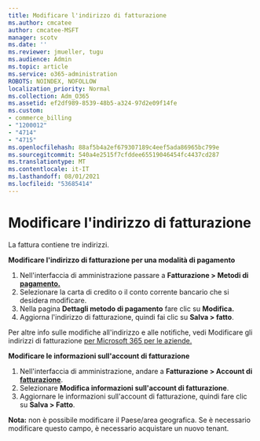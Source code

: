 ```yaml
---
title: Modificare l'indirizzo di fatturazione
ms.author: cmcatee
author: cmcatee-MSFT
manager: scotv
ms.date: ''
ms.reviewer: jmueller, tugu
ms.audience: Admin
ms.topic: article
ms.service: o365-administration
ROBOTS: NOINDEX, NOFOLLOW
localization_priority: Normal
ms.collection: Adm_O365
ms.assetid: ef2df989-8539-48b5-a324-97d2e09f14fe
ms.custom:
- commerce_billing
- "1200012"
- "4714"
- "4715"
ms.openlocfilehash: 88af5b4a2ef679307189c4eef5ada86965bc799e
ms.sourcegitcommit: 540a4e2515f7cfddee65519046454fc4437cd287
ms.translationtype: MT
ms.contentlocale: it-IT
ms.lasthandoff: 08/01/2021
ms.locfileid: "53685414"
---
```

# <a name="change-your-billing-address"></a>Modificare l'indirizzo di fatturazione

La fattura contiene tre indirizzi.

**Modificare l'indirizzo di fatturazione per una modalità di pagamento**

1. Nell'interfaccia di amministrazione passare a **Fatturazione > Metodi di [pagamento.](https://go.microsoft.com/fwlink/p/?linkid=2018806)**
2. Selezionare la carta di credito o il conto corrente bancario che si desidera modificare.
3. Nella pagina **Dettagli metodo di pagamento** fare clic su **Modifica.**
4. Aggiorna l'indirizzo di fatturazione, quindi fai clic su **Salva > fatto**.

Per altre info sulle modifiche all'indirizzo e alle notifiche, vedi Modificare gli indirizzi di fatturazione [per Microsoft 365 per le aziende.](/microsoft-365/commerce/billing-and-payments/change-your-billing-addresses)

**Modificare le informazioni sull'account di fatturazione**

1. Nell'interfaccia di amministrazione, andare a **Fatturazione > Account di [fatturazione](https://admin.microsoft.com/Adminportal/Home?source=applauncher#/BillingAccounts/billing-accounts)**.
2. Selezionare **Modifica informazioni sull'account di fatturazione**.
3. Aggiornare le informazioni sull'account di fatturazione, quindi fare clic su **Salva > Fatto**.

**Nota:** non è possibile modificare il Paese/area geografica. Se è necessario modificare questo campo, è necessario acquistare un nuovo tenant.
